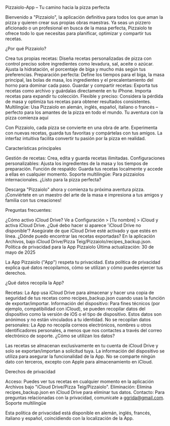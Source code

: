 Pizzaiolo-App – Tu camino hacia la pizza perfecta

Bienvenido a "Pizzaiolo", la aplicación definitiva para todos los que aman la pizza y quieren crear sus propias obras maestras. Ya seas un pizzero aficionado o un profesional en busca de la masa perfecta, Pizzaiolo te ofrece todo lo que necesitas para planificar, optimizar y compartir tus recetas.

¿Por qué Pizzaiolo?

Crea tus propias recetas: Diseña recetas personalizadas de pizza con control preciso sobre ingredientes como levadura, sal, aceite o azúcar. Ajusta la hidratación, el porcentaje de biga y mucho más según tus preferencias.
Preparación perfecta: Define los tiempos para el biga, la masa principal, las bolas de masa, los ingredientes y el precalentamiento del horno para dominar cada paso.
Guardar y compartir recetas: Exporta tus recetas como archivo y guárdalas directamente en tu iPhone. Importa recetas para expandir tu colección.
Flexible y preciso: Considera la pérdida de masa y optimiza tus recetas para obtener resultados consistentes.
Multilingüe: Usa Pizzaiolo en alemán, inglés, español, italiano o francés – perfecto para los amantes de la pizza en todo el mundo.
Tu aventura con la pizza comienza aquí

Con Pizzaiolo, cada pizza se convierte en una obra de arte. Experimenta con nuevas recetas, guarda tus favoritas y compártelas con tus amigos. La interfaz intuitiva facilita convertir tu pasión por la pizza en realidad.

Características principales

Gestión de recetas: Crea, edita y guarda recetas ilimitadas.
Configuraciones personalizables: Ajusta los ingredientes de la masa y los tiempos de preparación.
Función de respaldo: Guarda tus recetas localmente y accede a ellas en cualquier momento.
Soporte multilingüe: Para pizzaiolos internacionales.
¿Listo para la pizza perfecta?

Descarga "Pizzaiolo" ahora y comienza tu próxima aventura pizza. ¡Conviértete en un maestro del arte de la masa e impresiona a tus amigos y familia con tus creaciones!

Preguntas frecuentes:

¿Cómo activo iCloud Drive? Ve a Configuración > [Tu nombre] > iCloud y activa iCloud Drive.
¿Qué debo hacer si aparece 'iCloud Drive no disponible'? Asegúrate de que iCloud Drive esté activado y que estés en línea.
¿Dónde puedo encontrar las recetas exportadas? En la aplicación Archivos, bajo iCloud Drive/Pizza Teig/Pizzaiolo/recipes_backup.json.
Política de privacidad para la App Pizzaiolo
Última actualización: 30 de mayo de 2025

La App Pizzaiolo ("App") respeta tu privacidad. Esta política de privacidad explica qué datos recopilamos, cómo se utilizan y cómo puedes ejercer tus derechos.

¿Qué datos recopila la App?

Recetas: La App usa iCloud Drive para almacenar y hacer una copia de seguridad de tus recetas como recipes_backup.json cuando usas la función de exportar/importar.
Información del dispositivo: Para fines técnicos (por ejemplo, compatibilidad con iCloud), se pueden recopilar datos del dispositivo como la versión de iOS o el tipo de dispositivo. Estos datos son anónimos y no están vinculados a tu identidad.
No se recopilan datos personales: La App no recopila correos electrónicos, nombres u otros identificadores personales, a menos que nos contactes a través del correo electrónico de soporte.
¿Cómo se utilizan los datos?

Las recetas se almacenan exclusivamente en tu cuenta de iCloud Drive y solo se exportan/importan a solicitud tuya. La información del dispositivo se utiliza para asegurar la funcionalidad de la App. No se comparte ningún dato con terceros, excepto con Apple para almacenamiento en iCloud.

Derechos de privacidad

Acceso: Puedes ver tus recetas en cualquier momento en la aplicación Archivos bajo "iCloud Drive/Pizza Teig/Pizzaiolo".
Eliminación: Elimina recipes_backup.json en iCloud Drive para eliminar tus datos.
Contacto: Para preguntas relacionadas con la privacidad, comunícate a ggrida@gmail.com.
Soporte multilingüe

Esta política de privacidad está disponible en alemán, inglés, francés, italiano y español, coincidiendo con la localización de la App.
